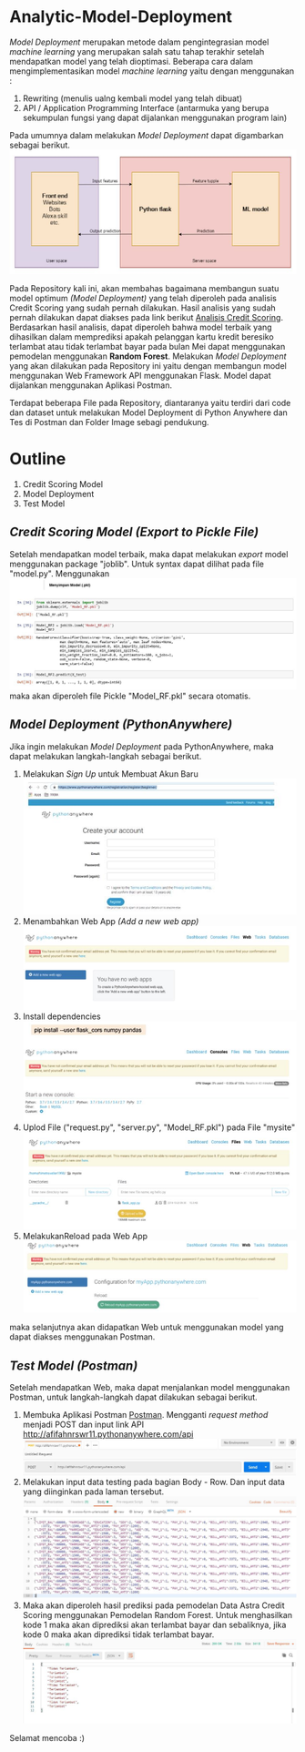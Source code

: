 # Analytic-Model-Deployment

*Model Deployment* merupakan metode dalam pengintegrasian model *machine learning* yang merupakan salah satu tahap terakhir setelah mendapatkan model yang telah dioptimasi. Beberapa cara dalam mengimplementasikan model *machine learning* yaitu dengan menggunakan :
1. Rewriting (menulis ualng kembali model yang telah dibuat)
2. API / Application Programming Interface (antarmuka yang berupa sekumpulan fungsi yang dapat dijalankan menggunakan program lain)

Pada umumnya dalam melakukan *Model Deployment* dapat digambarkan sebagai berikut.
![image1](https://github.com/afifahnrswr/Analytic-Model-Deployment/blob/master/image/img1.JPG)

Pada Repository kali ini, akan membahas bagaimana membangun suatu model optimum *(Model Deployment)* yang telah diperoleh pada analisis Credit Scoring yang sudah pernah dilakukan. Hasil analisis yang sudah pernah dilakukan dapat diakses pada link berikut [Analisis Credit Scoring](https://github.com/afifahnrswr/Credit-Scoring/blob/master/19.09.04_Credit%20Scoring.ipynb). Berdasarkan hasil analisis, dapat diperoleh bahwa model terbaik yang dihasilkan dalam memprediksi apakah pelanggan kartu kredit beresiko terlambat atau tidak terlambat bayar pada bulan Mei dapat menggunakan pemodelan menggunakan **Random Forest**. Melakukan *Model Deployment* yang akan dilakukan pada Repository ini yaitu dengan membangun model menggunakan Web Framework API menggunakan Flask. Model dapat dijalankan menggunakan Aplikasi Postman.

Terdapat beberapa File pada Repository, diantaranya yaitu terdiri dari code dan dataset untuk melakukan Model Deployment di Python Anywhere dan Tes di Postman dan Folder Image sebagi pendukung.

# Outline 
1. Credit Scoring Model
2. Model Deployment
3. Test Model

## *Credit Scoring Model (Export to Pickle File)*
Setelah mendapatkan model terbaik, maka dapat melakukan *export* model menggunakan package "joblib". Untuk syntax dapat dilihat pada file "model.py". Menggunakan ![syntax](https://github.com/afifahnrswr/Analytic-Model-Deployment/blob/master/image/img2.JPG) maka akan diperoleh file Pickle "Model_RF.pkl" secara otomatis.

## *Model Deployment (PythonAnywhere)*
Jika ingin melakukan *Model Deployment* pada PythonAnywhere, maka dapat melakukan langkah-langkah sebagai berikut.
1. Melakukan *Sign Up* untuk Membuat Akun Baru
![image3](https://github.com/afifahnrswr/Analytic-Model-Deployment/blob/master/image/img3.JPG)
2. Menambahkan Web App *(Add a new web app)*
![image4](https://github.com/afifahnrswr/Analytic-Model-Deployment/blob/master/image/img4.JPG)
3. Install dependencies
![image5](https://github.com/afifahnrswr/Analytic-Model-Deployment/blob/master/image/img5.JPG)
4. Uplod File ("request.py", "server.py", "Model_RF.pkl") pada File "mysite"
![image6](https://github.com/afifahnrswr/Analytic-Model-Deployment/blob/master/image/img6.JPG)
5. MelakukanReload pada Web App
![image7](https://github.com/afifahnrswr/Analytic-Model-Deployment/blob/master/image/img7.JPG)

maka selanjutnya akan didapatkan Web untuk menggunakan model yang dapat diakses menggunakan Postman.

## *Test Model (Postman)* 
Setelah mendapatkan Web, maka dapat menjalankan model menggunakan Postman, untuk langkah-langkah dapat dilakukan sebagai berikut.
1. Membuka Aplikasi Postman [Postman](https://www.getpostman.com/). Mengganti *request method* menjadi POST dan input link API http://afifahnrswr11.pythonanywhere.com/api
![image8](https://github.com/afifahnrswr/Analytic-Model-Deployment/blob/master/image/img8.JPG)
2. Melakukan input data testing pada bagian Body - Row. Dan input data yang diinginkan pada laman tersebut.
![image9](https://github.com/afifahnrswr/Analytic-Model-Deployment/blob/master/image/img9.JPG)
3. Maka akan diperoleh hasil prediksi pada pemodelan Data Astra Credit Scoring menggunakan Pemodelan Random Forest. Untuk menghasilkan kode 1 maka akan diprediksi akan terlambat bayar dan sebaliknya, jika kode 0 maka akan diprediksi tidak terlambat bayar.
![image10](https://github.com/afifahnrswr/Analytic-Model-Deployment/blob/master/image/img10.JPG)

Selamat mencoba :)
